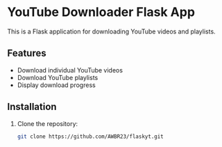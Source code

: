 # YouTube Downloader Flask App

This is a Flask application for downloading YouTube videos and playlists.

## Features

- Download individual YouTube videos
- Download YouTube playlists
- Display download progress

## Installation

1. Clone the repository:
   ```bash
   git clone https://github.com/AWBR23/flaskyt.git
